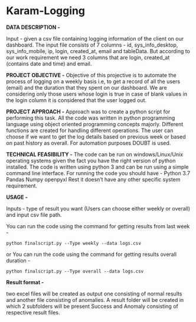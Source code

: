 # Karam-Logging

**DATA DESCRIPTION -**

Input - given a csv file containing logging information of the client on our dashboard. The input file consists of 7 columns - id, sys_info_desktop, sys_info_mobile, ip, login, created_at, email and tableData. But according to our work requirement we need 3 columns that are login, created_at (contains date and time) and email.

**PROJECT OBJECTIVE -** 
Objective of this projective is to automate the process of logging on a weekly basis i.e, to get a record of all the users (email) and the duration that they spent on our dashboard. We are considering only those users whose login is true in case of blank values in the login column it is considered that the user logged out.

**PROJECT APPROACH -** 
Approach was to create a python script for performing this task. All the code was written in python programming language using object oriented programming concepts majorly. Different functions are created for handling different operations. The user can choose if we want to get the log details based on previous week or based on past history as overall.
For automation purposes  DOUBT  is used. 

**TECHNICAL FEASIBILITY -**
The code can be run on windows/Linux/Unix operating systems given the fact you have the right version of python installed. The code is written using python 3 and can be run using a simple command line interface. For running the code you should have - 
Python 3.7
Pandas 
Numpy
openpyxl
Rest it doesn’t have any other specific system requirement.

**USAGE -** 

Inputs - type of result you want (Users can choose either weekly or overall) and input csv file path.

You can run the code using the command for getting results from last week - 

`python finalscript.py --Type weekly --data logs.csv` 

or You can run the code using the command for getting results overall duration - 

`python finalscript.py --Type overall --data logs.csv`

**Result format -** 

two excel files will be created as output one consisting of normal results and another file consisting of anomalies. A result folder will be created in which 2 subfolders will be present Success and Anomaly consisting of respective result files.
